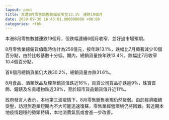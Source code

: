 ```yaml
---
layout: post
title: 本港8月零售銷售跌幅收窄至13.1%　連跌19個月
date: 2020-09-30 16:43:01.000000000 +08:00
categories: rthk
---
```


本港8月零售數據連跌19個月，但跌幅連續6個月收窄，並好過市場預期。

8月零售業總銷貨值臨時估計為256億元，按年跌13.1%，跌幅比7月顯著減少10個百分點，由於比較基數十分低。期內，總銷貨量按年跌13.4%，跌幅比7月收窄10.4個百分點。

首8個月總銷貨值仍大跌30.2%，總銷貨量亦跌31.6%。

8月食品、酒類飲品及煙草銷貨值跌近16%，百貨公司貨品亦跌逾9%，珠寶首飾、鐘錶及名貴禮物跌近38%，至於超市貨品銷貨值升近11%。

政府發言人表示，本地第三波疫情下，8月零售銷售表現仍然疲弱。由於經濟繼續受壓，訪港旅遊業短期內不大可能迅速復蘇，零售業經營環境仍將困難。若近期本地疫情趨穩的勢頭持續，本地消費氣氛或會進一步改善。

